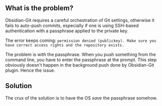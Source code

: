 ## What is the problem?
Obsidian-Git requires a careful orchestration of Git settings, otherwise it fails to auto-push commits, especially if one is using SSH-based authentication with a passphrase applied to the private key.

The error keeps coming: `permission denied (publickey). Make sure you have correct access rights and the repository exists.`

The problem is with the passphrase. When you push something from the command line, you have to enter the passphrase at the prompt. This step obviously doesn't happen in the background push done by Obsidian-Git plugin. Hence the issue.

## Solution
The crux of the solution is to have the OS _save_ the passphrase somehow. 